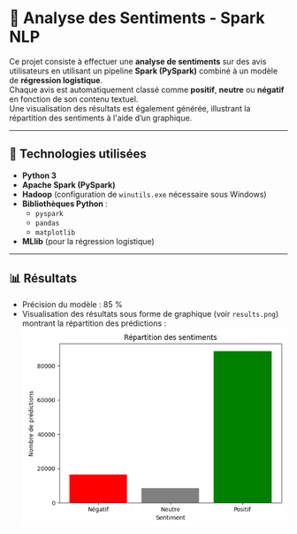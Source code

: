 # 🧠 Analyse des Sentiments - Spark NLP

Ce projet consiste à effectuer une **analyse de sentiments** sur des avis utilisateurs en utilisant un pipeline **Spark (PySpark)** combiné à un modèle de **régression logistique**.  
Chaque avis est automatiquement classé comme **positif**, **neutre** ou **négatif** en fonction de son contenu textuel.  
Une visualisation des résultats est également générée, illustrant la répartition des sentiments à l'aide d’un graphique.

---


## 🔧 Technologies utilisées

- **Python 3**
- **Apache Spark (PySpark)**
- **Hadoop** (configuration de `winutils.exe` nécessaire sous Windows)
- **Bibliothèques Python** :
  - `pyspark`
  - `pandas`
  - `matplotlib`
- **MLlib** (pour la régression logistique)


---


## 📊 Résultats

- Précision du modèle : 85 %
- Visualisation des résultats sous forme de graphique (voir `results.png`) montrant la répartition des prédictions :
![Répartition des sentiments](https://github.com/hendhamdi/Sentiment-Analysis---Spark-NLP/blob/main/output/results.png)
